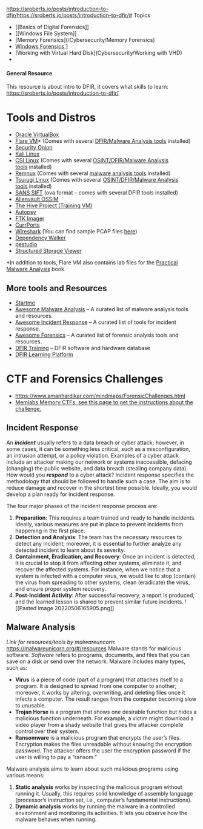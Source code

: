 https://sroberts.io/posts/introduction-to-dfir/https://sroberts.io/posts/introduction-to-dfir/# Topics
+ [[Basics of Digital Forensics]]
+ [[Windows File System]]
+ [Memory Forensics](/Cybersecurity/Memory Forensics)
+ [Windows Forensics 1](Cybersecurity/WF1)
+ [Working with Virtual Hard Disk](Cybersecurity/Working with VHD)
+ 

#### General Resource
This resource is about intro to DFIR, it covers what skills to learn:
https://sroberts.io/posts/introduction-to-dfir/
# Tools and Distros
-  [Oracle VirtualBox](https://www.virtualbox.org/)
-   [Flare VM](https://www.fireeye.com/blog/threat-research/2017/07/flare-vm-the-windows-malware.html)* (Comes with several [DFIR/Malware Analysis tools](https://github.com/fireeye/flare-vm) installed)
-   [Security Onion](https://securityonion.net/)
-   [Kali Linux](https://www.kali.org/)
-   [CSI Linux](https://csilinux.com/) (Comes with several [OSINT/DFIR/Malware Analysis tools](https://csilinux.com/features.html) installed)
-   [Remnux](https://remnux.org/) (Comes with several [malware analysis tools](https://zeltser.com/remnux-tools-list/) installed)
-   [Tsurugi Linux](https://tsurugi-linux.org/) (Comes with several [OSINT/DFIR/Malware Analysis tools](https://tsurugi-linux.org/documentation_tsurugi_linux_tools_listing.php#) installed)
-   [SANS SIFT](https://digital-forensics.sans.org/community/downloads) (ova format – comes with several DFIR tools installed)
-   [Alienvault OSSIM](https://cybersecurity.att.com/products/ossim)
-   [The Hive Project (Training VM)](https://github.com/TheHive-Project/TheHiveDocs/blob/master/training-material.md)
-   [Autopsy](https://www.sleuthkit.org/autopsy/)
-   [FTK Imager](https://accessdata.com/product-download)
-   [CurrPorts](https://www.nirsoft.net/utils/cports.html)
-   [Wireshark](https://www.wireshark.org/) (You can find sample PCAP files [here](https://wiki.wireshark.org/SampleCaptures))
-   [Dependency Walker](http://www.dependencywalker.com/)
-   [pestudio](https://www.winitor.com/)
-   [Structured Storage Viewer](https://www.mitec.cz/ssv.html)

*In addition to tools, Flare VM also contains lab files for the [Practical Malware Analysis](https://nostarch.com/malware) book.

## More tools and Resources
- [Startme](https://start.me/p/q6mw4Q/forensics)
- [Awesome Malware Analysis](https://github.com/rshipp/awesome-malware-analysis) – A curated list of malware analysis tools and resources.
- [Awesome Incident Response](https://github.com/meirwah/awesome-incident-response) – A curated list of tools for incident response.
- [Awesome Forensics](https://github.com/Cugu/awesome-forensics) – A curated list of forensic analysis tools and resources.
- [DFIR Training](https://www.dfir.training/tools-sw-hw) – DFIR software and hardware database
- [DFIR Learning Platform](https://www.iblue.team/linux-forensics/linux)

# CTF and Forensics Challenges
- https://www.amanhardikar.com/mindmaps/ForensicChallenges.html
- [Memlabs Memory CTFs; see this page to get the instructions about the challenge.](https://github.com/stuxnet999/MemLabs)


## Incident Response
An **_incident_** usually refers to a data breach or cyber attack; however, in some cases, it can be something less critical, such as a misconfiguration, an intrusion attempt, or a policy violation. Examples of a cyber attack include an attacker making our network or systems inaccessible, defacing (changing) the public website, and data breach (stealing company data). How would you **_respond_** to a cyber attack? Incident response specifies the methodology that should be followed to handle such a case. The aim is to reduce damage and recover in the shortest time possible. Ideally, you would develop a plan ready for incident response.

The four major phases of the incident response process are:

1.  **Preparation**: This requires a team trained and ready to handle incidents. Ideally, various measures are put in place to prevent incidents from happening in the first place.
2.  **Detection and Analysis**: The team has the necessary resources to detect any incident; moreover, it is essential to further analyze any detected incident to learn about its severity.
3.  **Containment, Eradication, and Recovery**: Once an incident is detected, it is crucial to stop it from affecting other systems, eliminate it, and recover the affected systems. For instance, when we notice that a system is infected with a computer virus, we would like to stop (contain) the virus from spreading to other systems, clean (eradicate) the virus, and ensure proper system recovery.
4.  **Post-Incident Activity**: After successful recovery, a report is produced, and the learned lesson is shared to prevent similar future incidents. ![[Pasted image 20220506165905.png]]

## Malware Analysis
*Link for resources/tools by malwareuncorn*: https://malwareunicorn.org/#/resources
Malware stands for malicious software. _Software_ refers to programs, documents, and files that you can save on a disk or send over the network. Malware includes many types, such as:

-   **Virus** is a piece of code (part of a program) that attaches itself to a program. It is designed to spread from one computer to another; moreover, it works by altering, overwriting, and deleting files once it infects a computer. The result ranges from the computer becoming slow to unusable.
-   **Trojan Horse** is a program that shows one desirable function but hides a malicious function underneath. For example, a victim might download a video player from a shady website that gives the attacker complete control over their system.
-   **Ransomware** is a malicious program that encrypts the user’s files. Encryption makes the files unreadable without knowing the encryption password. The attacker offers the user the encryption password if the user is willing to pay a “ransom.”

Malware analysis aims to learn about such malicious programs using various means:

1.  **Static analysis** works by inspecting the malicious program without running it. Usually, this requires solid knowledge of assembly language (processor’s instruction set, i.e., computer’s fundamental instructions).
2.  **Dynamic analysis** works by running the malware in a controlled environment and monitoring its activities. It lets you observe how the malware behaves when running.